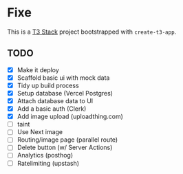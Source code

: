 # Fixe

This is a [T3 Stack](https://create.t3.gg/) project bootstrapped with `create-t3-app`.

## TODO

- [x] Make it deploy
- [x] Scaffold basic ui with mock data
- [x] Tidy up build process
- [x] Setup database (Vercel Postgres)
- [x] Attach database data to UI
- [x] Add a basic auth (Clerk)
- [x] Add image upload (uploadthing.com)
- [ ] taint
- [ ] Use Next image
- [ ] Routing/image page (parallel route)
- [ ] Delete button (w/ Server Actions)
- [ ] Analytics (posthog)
- [ ] Ratelimiting (upstash)
